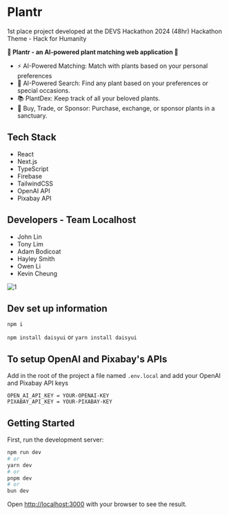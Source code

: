 # Plantr
1st place project developed at the DEVS Hackathon 2024 (48hr)
Hackathon Theme - Hack for Humanity

**🌿 Plantr - an AI-powered plant matching web application 🌿**
* ⚡ AI-Powered Matching: Match with plants based on your personal preferences
* 🤖 AI-Powered Search: Find any plant based on your preferences or special occasions.
* 📚 PlantDex: Keep track of all your beloved plants.
* 🛒 Buy, Trade, or Sponsor: Purchase, exchange, or sponsor plants in a sanctuary.



## Tech Stack
* React
* Next.js
* TypeScript
* Firebase
* TailwindCSS
* OpenAI API
* Pixabay API

## Developers - Team Localhost
* John Lin
* Tony Lim
* Adam Bodicoat
* Hayley Smith
* Owen Li
* Kevin Cheung

![1](https://github.com/user-attachments/assets/8cba72a7-a899-4554-b256-c9a7e401c3f0)

## Dev set up information

`npm i`

`npm install daisyui`
or
`yarn install daisyui`

## To setup OpenAI and Pixabay's APIs
Add in the root of the project a file named `.env.local` and add your OpenAI and Pixabay API keys

```
OPEN_AI_API_KEY = YOUR-OPENAI-KEY
PIXABAY_API_KEY = YOUR-PIXABAY-KEY
```

## Getting Started

First, run the development server:

```bash
npm run dev
# or
yarn dev
# or
pnpm dev
# or
bun dev
```

Open [http://localhost:3000](http://localhost:3000) with your browser to see the result.

